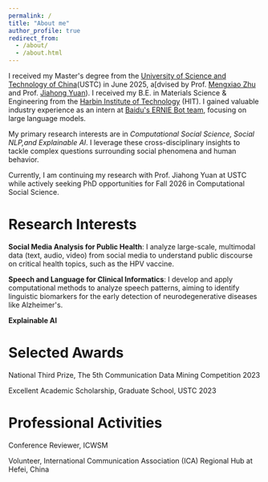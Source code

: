 ```yaml
---
permalink: /
title: "About me"
author_profile: true
redirect_from: 
  - /about/
  - /about.html
---
```


I received my Master's degree from the [University of Science and Technology of China](https://en.ustc.edu.cn)(USTC) in June 2025, a[dvised by Prof. [Mengxiao Zhu](https://sites.google.com/site/mengxiaozhu/home?authuser=0)  and Prof. [Jiahong Yuan](https://openreview.net/profile?id=%7EJiahong_Yuan1)). I received my B.E. in Materials Science & Engineering from the [Harbin Institute of Technology](https://en.hit.edu.cn) (HIT). I gained valuable industry experience as an intern at [Baidu's ERNIE Bot team](https://research.baidu.com/Blog/index-view?id=183), focusing on large language models.

My primary research interests are in *Computational Social Science, Social NLP,and Explainable AI*. I leverage these cross-disciplinary insights to tackle complex questions surrounding social phenomena and human behavior.

Currently, I am continuing my research with Prof. Jiahong Yuan at USTC while actively seeking PhD opportunities for Fall 2026 in Computational Social Science.

Research Interests
======

**Social Media Analysis for Public Health**: I analyze large-scale, multimodal data (text, audio, video) from social media to understand public discourse on critical health topics, such as the HPV vaccine.

**Speech and Language for Clinical Informatics**: I develop and apply computational methods to analyze speech patterns, aiming to identify linguistic biomarkers for the early detection of neurodegenerative diseases like Alzheimer's. 


**Explainable AI**



Selected Awards
======

National Third Prize, The 5th Communication Data Mining Competition 2023

Excellent Academic Scholarship, Graduate School, USTC 2023

Professional Activities
======
Conference Reviewer, ICWSM

Volunteer, International Communication Association (ICA) Regional Hub at Hefei, China
